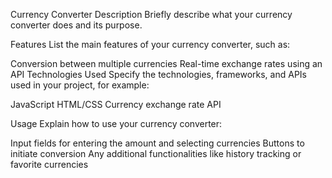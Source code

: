 Currency Converter
Description
Briefly describe what your currency converter does and its purpose.

Features
List the main features of your currency converter, such as:

Conversion between multiple currencies
Real-time exchange rates using an API
Technologies Used
Specify the technologies, frameworks, and APIs used in your project, for example:

JavaScript
HTML/CSS
Currency exchange rate API

Usage
Explain how to use your currency converter:

Input fields for entering the amount and selecting currencies
Buttons to initiate conversion
Any additional functionalities like history tracking or favorite currencies

